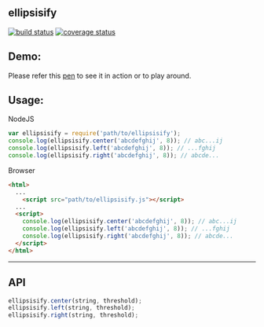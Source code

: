 ellipsisify
---

[![build status](https://travis-ci.org/sarbbottam/ellipsisify.svg?branch=master)](https://travis-ci.org/sarbbottam/ellipsisify)
[![coverage status](https://coveralls.io/repos/sarbbottam/ellipsisify/badge.svg?branch=master&service=github)](https://coveralls.io/github/sarbbottam/ellipsisify?branch=master)

## Demo:

Please refer this [pen](http://codepen.io/sarbbottam/full/XmKbZr/) to see it in action or to play around.

## Usage:

NodeJS

```js
var ellipsisify = require('path/to/ellipsisify');
console.log(ellipsisify.center('abcdefghij', 8)); // abc...ij
console.log(ellipsisify.left('abcdefghij', 8)); // ...fghij
console.log(ellipsisify.right('abcdefghij', 8)); // abcde...
```

Browser

```html
<html>
  ...
    <script src="path/to/ellipsisify.js"></script>
  ...
  <script>
    console.log(ellipsisify.center('abcdefghij', 8)); // abc...ij
    console.log(ellipsisify.left('abcdefghij', 8)); // ...fghij
    console.log(ellipsisify.right('abcdefghij', 8)); // abcde...
  </script>
</html>
```

---

## API

```js
ellipsisify.center(string, threshold);
ellipsisify.left(string, threshold);
ellipsisify.right(string, threshold);
```

